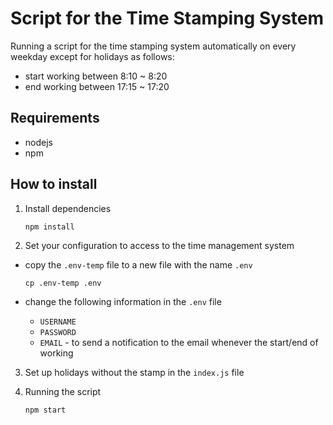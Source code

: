# Script for the Time Stamping System
Running a script for the time stamping system automatically on every weekday except for holidays as follows:
- start working between 8:10 ~ 8:20
- end working between 17:15 ~ 17:20

## Requirements
- nodejs
- npm

## How to install

1. Install dependencies

    `npm install`

2. Set your configuration to access to the time management system

- copy the `.env-temp` file to a new file with the name `.env`

    `cp .env-temp .env`

- change the following information in the `.env` file
    - `USERNAME`
    - `PASSWORD`
    - `EMAIL` - to send a notification to the email whenever the start/end of working

3. Set up holidays without the stamp in the `index.js` file

4. Running the script

    `npm start`